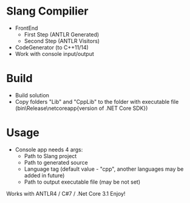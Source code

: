 ﻿# Slang Compilier
- FrontEnd
	- First Step (ANTLR Generated)
	- Second Step (ANTLR Visitors)
- CodeGenerator (to C++11/14)
- Work with console input/output

# Build
- Build solution
- Copy folders "Lib" and "CppLib" to the folder with executable file (bin\Release\netcoreapp{version of .NET Core SDK})

# Usage
- Console app needs 4 args:
  - Path to Slang project
  - Path to generated source
  - Language tag (default value - "cpp", another languages may be added in future)
  - Path to output executable file (may be not set)

Works with ANTLR4 / C#7 / .Net Core 3.1
Enjoy!